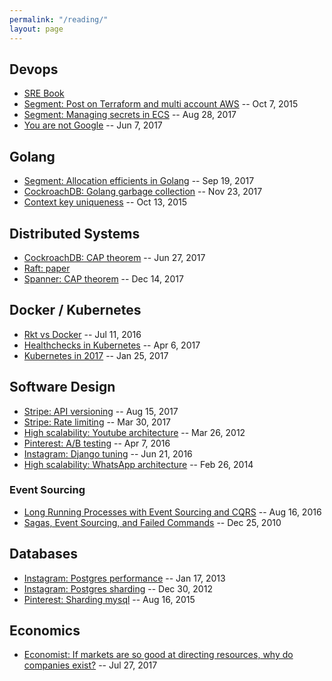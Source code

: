 ```yaml
---
permalink: "/reading/"
layout: page
---
```


## Devops

* [SRE Book](https://landing.google.com/sre/book/index.html)
* [Segment: Post on Terraform and multi account AWS](https://segment.com/blog/rebuilding-our-infrastructure/) -- Oct 7, 2015
* [Segment: Managing secrets in ECS](https://segment.com/blog/the-right-way-to-manage-secrets/) -- Aug 28, 2017
* [You are not Google](https://blog.bradfieldcs.com/you-are-not-google-84912cf44afb) -- Jun 7, 2017

## Golang

* [Segment: Allocation efficients in Golang](https://segment.com/blog/allocation-efficiency-in-high-performance-go-services/) -- Sep 19, 2017
* [CockroachDB: Golang garbage collection](https://www.cockroachlabs.com/blog/how-to-optimize-garbage-collection-in-go/) -- Nov 23, 2017
* [Context key uniqueness](https://medium.com/random-go-tips/on-context-context-keys-uniqueness-738aa7a5c87f) -- Oct 13, 2015

## Distributed Systems

* [CockroachDB: CAP theorem](https://www.cockroachlabs.com/blog/limits-of-the-cap-theorem/) -- Jun 27, 2017
* [Raft: paper](https://raft.github.io/raft.pdf)
* [Spanner: CAP theorem](https://static.googleusercontent.com/media/research.google.com/en//pubs/archive/45855.pdf) -- Dec 14, 2017

## Docker / Kubernetes

* [Rkt vs Docker](https://medium.com/@adriaandejonge/moving-from-docker-to-rkt-310dc9aec938) -- Jul 11, 2016
* [Healthchecks in Kubernetes](https://medium.com/spire-labs/utilizing-kubernetes-liveness-and-readiness-probes-to-automatically-recover-from-failure-2fe0314f2b2e) -- Apr 6, 2017
* [Kubernetes in 2017](https://coreos.com/blog/future-of-kubernetes.html) -- Jan 25, 2017

## Software Design

* [Stripe: API versioning](https://stripe.com/blog/api-versioning) -- Aug 15, 2017
* [Stripe: Rate limiting](https://stripe.com/blog/rate-limiters) -- Mar 30, 2017
* [High scalability: Youtube architecture](http://highscalability.com/blog/2012/3/26/7-years-of-youtube-scalability-lessons-in-30-minutes.html) -- Mar 26, 2012
* [Pinterest: A/B testing](https://medium.com/@Pinterest_Engineering/building-pinterests-a-b-testing-platform-ab4934ace9f4) -- Apr 7, 2016
* [Instagram: Django tuning](https://engineering.instagram.com/web-service-efficiency-at-instagram-with-python-4976d078e366) -- Jun 21, 2016
* [High scalability: WhatsApp architecture](http://highscalability.com/blog/2014/2/26/the-whatsapp-architecture-facebook-bought-for-19-billion.html) -- Feb 26, 2014

### Event Sourcing

* [Long Running Processes with Event Sourcing and CQRS](https://medium.com/@drozzy/long-running-processes-event-sourcing-cqrs-c87fbb2ca644) -- Aug 16, 2016
* [Sagas, Event Sourcing, and Failed Commands](https://blog.jonathanoliver.com/sagas-event-sourcing-and-failed-commands/) -- Dec 25, 2010

## Databases

* [Instagram: Postgres performance](https://engineering.instagram.com/handling-growth-with-postgres-5-tips-from-instagram-d5d7e7ffdfcb) -- Jan 17, 2013
* [Instagram: Postgres sharding](https://engineering.instagram.com/sharding-ids-at-instagram-1cf5a71e5a5c) -- Dec 30, 2012
* [Pinterest: Sharding mysql](https://medium.com/@Pinterest_Engineering/sharding-pinterest-how-we-scaled-our-mysql-fleet-3f341e96ca6f) -- Aug 16, 2015

## Economics

* [Economist: If markets are so good at directing resources, why do companies exist?](https://www.economist.com/news/economics-brief/21725542-if-markets-are-so-good-directing-resources-why-do-companies-exist-first-our) -- Jul 27, 2017
